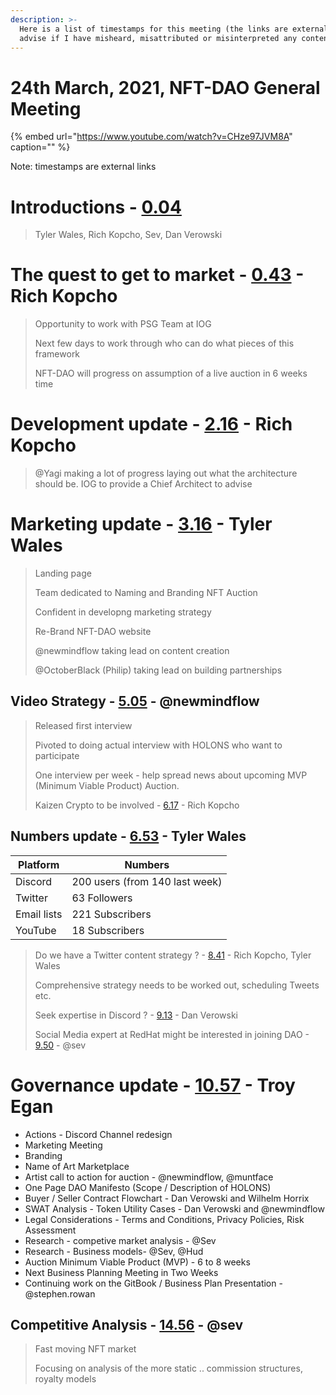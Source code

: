 ```yaml
---
description: >-
  Here is a list of timestamps for this meeting (the links are external). Please
  advise if I have misheard, misattributed or misinterpreted any content.
---
```


# 24th March, 2021, NFT-DAO General Meeting

{% embed url="https://www.youtube.com/watch?v=CHze97JVM8A" caption="" %}

Note: timestamps are external links

# Introductions - [0.04](https://youtu.be/CHze97JVM8A?t=4)

> Tyler Wales, Rich Kopcho, Sev, Dan Verowski
>
# The quest to get to market - [0.43](https://youtu.be/CHze97JVM8A?t=43) - Rich Kopcho

> Opportunity to work with PSG Team at IOG
>
> Next few days to work through who can do what pieces of this framework
>
> NFT-DAO will progress on assumption of a live auction in 6 weeks time

# Development update - [2.16](https://youtu.be/CHze97JVM8A?t=136) - Rich Kopcho

> @Yagi making a lot of progress laying out what the architecture should be. IOG to provide a Chief Architect to advise

# Marketing update - [3.16](https://youtu.be/CHze97JVM8A?t=195) - Tyler Wales

> Landing page
>
> Team dedicated to Naming and Branding NFT Auction
>
> Confident in developng marketing strategy
>
> Re-Brand NFT-DAO website
>
> @newmindflow taking lead on content creation
>
> @OctoberBlack \(Philip\) taking lead on building partnerships

## Video Strategy - [5.05](https://youtu.be/CHze97JVM8A?t=305) - @newmindflow

> Released first interview
>
> Pivoted to doing actual interview with HOLONS who want to participate
> 
> One interview per week - help spread news about upcoming MVP (Minimum Viable Product) Auction.
> 
> Kaizen Crypto to be involved - [6.17](https://youtu.be/CHze97JVM8A?t=377) - Rich Kopcho

## Numbers update - [6.53](https://youtu.be/CHze97JVM8A?t=413) - Tyler Wales

|Platform |Numbers  |
--- | --- |
|Discord|200 users (from 140 last week)|
|Twitter|63 Followers|
|Email lists|221 Subscribers|
|YouTube|18 Subscribers|

> Do we have a Twitter content strategy ? - [8.41](https://youtu.be/CHze97JVM8A?t=521) - Rich Kopcho, Tyler Wales
> 
> Comprehensive strategy needs to be worked out, scheduling Tweets etc.
> 
> Seek expertise in Discord ? - [9.13](https://youtu.be/CHze97JVM8A?t=553) - Dan Verowski
> 
> Social Media expert at RedHat might be interested in joining DAO - [9.50](https://youtu.be/CHze97JVM8A?t=590) - @sev
# Governance update - [10.57](https://youtu.be/CHze97JVM8A?t=657) - Troy Egan
* Actions - Discord Channel redesign
* Marketing Meeting
* Branding
* Name of Art Marketplace
* Artist call to action for auction - @newmindflow, @muntface
* One Page DAO Manifesto (Scope / Description of HOLONS)
* Buyer / Seller Contract Flowchart - Dan Verowski and Wilhelm Horrix
* SWAT Analysis - Token Utility Cases - Dan Verowski and @newmindflow
* Legal Considerations - Terms and Conditions, Privacy Policies, Risk Assessment
* Research - competive market analysis - @Sev
* Research - Business models- @Sev, @Hud
* Auction Minimum Viable Product (MVP) - 6 to 8 weeks
* Next Business Planning Meeting in Two Weeks
* Continuing work on the GitBook / Business Plan Presentation - @stephen.rowan

## Competitive Analysis - [14.56](https://youtu.be/CHze97JVM8A?t=896) - @sev
> Fast moving NFT market
> 
> Focusing on analysis of the more static .. commission structures, royalty models




